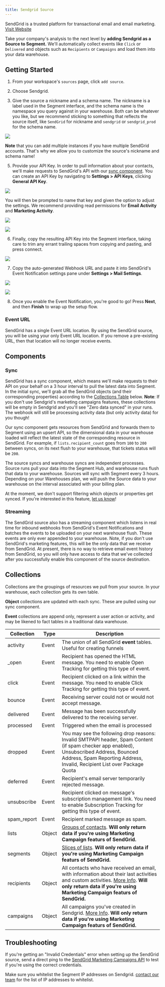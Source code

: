 ```yaml
---
title: Sendgrid Source
---
```

SendGrid is a trusted platform for transactional email and email marketing. [Visit Website](http://sendgrid.com)

Take your company's analysis to the next level by **adding Sendgrid as a Source to Segment.** We'll automatically collect events like `Click` or `Delivered` and objects such as `Recipients` or `Campaigns` and load them into your data warehouse. 

## Getting Started

1. From your workspace's `sources` page, click `add source`.

2. Choose Sendgrid.

4. Give the source a nickname and a schema name. The nickname is a label used in the Segment interface, and the schema name is the namespace you query against in your warehouse. Both can be whatever you like, but we recommend sticking to something that reflects the source itself, like `SendGrid` for nickname and `sendgrid` or `sendgrid_prod` for the schema name.

  ![](images/481590_Screen+Shot+2016-02-16+at+10.47.51+AM.png)

  **Note** that you can add multiple instances if you have multiple SendGrid accounts. That's why we allow you to customize the source's nickname and schema name!

5. Provide your API Key.  In order to pull information about your contacts, we'll make requests to SendGrid's API with our [sync component](#sync).  You can create an API Key by navigating to **Settings > API Keys**, clicking **General API Key**.

  ![](images/260179_SendGrid+Create+API+Key.png)

  You will then be prompted to name that key and given the option to adjust the settings.  We recommend providing read permissions for **Email Activity** and **Marketing Activity**.

  ![](images/367284_Email+Activity.png)

  ![](images/391237_Marketing+Campaigns.png)

6. Finally, copy the resulting API Key into the Segment interface, taking care to trim any errant trailing spaces from copying and pasting, and press connect.

  ![](images/601347_Key.png)

7. Copy the auto-generated Webhook URL and paste it into SendGrid's Event Notification settings pane under **Settings > Mail Settings**.

  ![](images/694785_Webhook.png)

  ![](images/934372_Webhook+Settings.png)

8. Once you enable the Event Notification, you're good to go! Press **Next**, and then **Finish** to wrap up the setup flow.

### Event URL

SendGrid has a single Event URL location. By using the SendGrid source, you will be using your only Event URL location. If you remove a pre-existing URL, then that location will no longer receive events.

## Components

### Sync

SendGrid has a sync component, which means we'll make requests to their API on your behalf on a 3 hour interval to pull the latest data into Segment. In the initial sync, we'll grab all the SendGrid objects (and their corresponding properties) according to the [Collections Table](#collections) below. **Note**: If you don't use Sendgrid's marketing campaigns features, these collections will be empty in Sendgrid and you'll see "Zero data synced" in your runs. The webhook will still be processing activity data (but only activity data) for you though!

Our sync component gets resources from SendGrid and forwards them to Segment using an upsert API, so the dimensional data in your warehouse loaded will reflect the latest state of the corresponding resource in SendGrid.  For example, if `lists.recipient_count` goes from `100` to `200` between syncs, on its next flush to your warehouse, that tickets status will be  `200`.

The source syncs and warehouse syncs are independent processes. Source runs pull your data into the Segment Hub, and warehouse runs flush that data to your warehouse. Sources will sync with Segment every 3 hours. Depending on your Warehouses plan, we will push the Source data to your warehouse on the interval associated with your billing plan.

At the moment, we don't support filtering which objects or properties get synced. If you're interested in this feature, [let us know](https://segment.com/help/contact/)!


### Streaming

The SendGrid source also has a streaming component which listens in real time for inbound webhooks from SendGrid's Event Notifications and batches the events to be uploaded on your next warehouse flush. These events are only ever appended to your warehouse. Note, if you don't use SendGrid's marketing features, this will be the only data that we receive from SendGrid. At present, there is no way to retrieve email event history from SendGrid, so you will only have access to data that we've collected after you successfully enable this component of the source destination.


## Collections

Collections are the groupings of resources we pull from your source. In your warehouse, each collection gets its own table.

**Object** collections are updated with each sync. These are pulled using our sync component.

**Event** collections are append only, represent a user action or activity, and may be likened to fact tables in a traditional data warehouse.


|  Collection | Type | Description |
|  ------ | ------ | ------ |
|  activity | Event | The union of all SendGrid **event** tables. Useful for creating funnels |
|  _open | Event | Recipient has opened the HTML message. You need to enable Open Tracking for getting this type of event. |
|  click | Event | Recipient clicked on a link within the message. You need to enable Click Tracking for getting this type of event. |
|  bounce | Event | Receiving server could not or would not accept message. |
|  delivered | Event | Message has been successfully delivered to the receiving server. |
|  processed | Event | Triggered when the email is processed |
|  dropped | Event | You may see the following drop reasons: Invalid SMTPAPI header, Spam Content (if spam checker app enabled), Unsubscribed Address, Bounced Address, Spam Reporting Address, Invalid, Recipient List over Package Quota |
|  deferred | Event | Recipient's email server temporarily rejected message. |
|  unsubscribe | Event | Recipient clicked on message's subscription management link. You need to enable Subscription Tracking for getting this type of event. |
|  spam_report | Event | Recipient marked message as spam. |
|  lists | Object | [Groups of contacts](https://sendgrid.com/docs/API_Reference/Web_API_v3/Marketing_Campaigns/contactdb.html). **Will only return data if you're using Marketing Campaign featurs of SendGrid.** |
|  segments | Object | [Slices of lists](https://sendgrid.com/docs/API_Reference/Web_API_v3/Marketing_Campaigns/contactdb.html). **Will only return data if you're using Marketing Campaign featurs of SendGrid.** |
|  recipients | Object | All contacts who have received an email, with information about their last activities and custom activities. [More Info](https://sendgrid.com/docs/API_Reference/Web_API_v3/Marketing_Campaigns/contactdb.html).  **Will only return data if you're using Marketing Campaign featurs of SendGrid.** |
|  campaigns | Object | All campaigns you've created in Sendgrid. [More Info](https://sendgrid.com/docs/API_Reference/Web_API_v3/Marketing_Campaigns/campaigns.html).  **Will only return data if you're using Marketing Campaign featurs of SendGrid.** |

## Troubleshooting 

If you're getting an "Invalid Credentials" error when setting up the SendGrid source, send a direct ping to the [SendGrid Marketing Campaigns API](https://sendgrid.com/docs/API_Reference/Web_API_v3/Marketing_Campaigns/campaigns.html) to test if you're using the correct credentials.

Make sure you whitelist the Segment IP addresses on Sendgrid. [contact our team](https://segment.com/help/contact/) for the list of IP addresses to whitelist.
